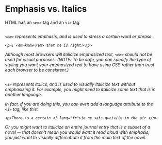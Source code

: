 # Emphasis vs. Italics

HTML has an `<em>` tag and an `<i>` tag.


## <em>

`<em>` represents *emphasis*, and is used to stress a certain word or phrase.

`<p>I <em>know</em> that he is right!</p>`

Although most browsers will italicize emphasized text, `<em>` should not be used for visual purposes.  (NOTE: To be safe, you can specify the type of styling you want your emphasized text to have using CSS rather than trust each browser to be consistent.)


## <i>

`<i>` represents *italics*, and is used to visually italicize text without emphasizing it.  For example, you might need to italicize some text that is in another language.

In fact, if you are doing this, you can even add a language attribute to the `<i>` tag, like this:

`<p>There is a certain <i lang="fr">je ne sais quoi</i> in the air.</p>`

Or you might want to italicize an entire journal entry that is a subset of a novel -- that doesn't mean you would want it read aloud with emphasis; you just want to visually differentiate it from the main text of the novel.
